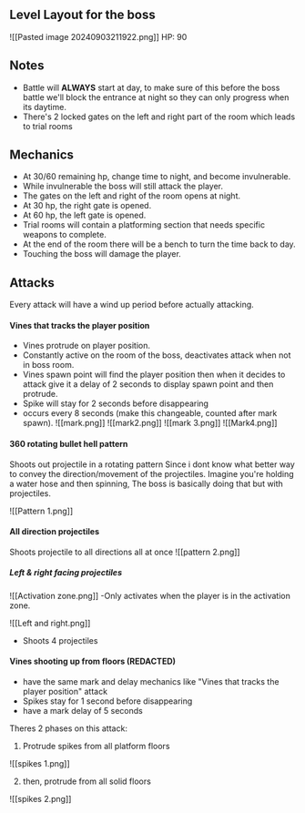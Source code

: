## Level Layout for the boss

![[Pasted image 20240903211922.png]]
HP: 90
## Notes
- Battle will **ALWAYS** start at day, to make sure of this before the boss battle we'll block the entrance at night so they can only progress when its daytime.
- There's 2 locked gates on the left and right part of the room which leads to trial rooms

## Mechanics
- At 30/60 remaining hp, change time to night, and become invulnerable.
- While invulnerable the boss will still attack the player.
- The gates on the left and right of the room opens at night.
- At 30 hp, the right gate is opened.
- At 60 hp, the left gate is opened.
- Trial rooms will contain a platforming section that needs specific weapons to complete.
- At the end of the room there will be a bench to turn the time back to day.
- Touching the boss will damage the player.

## Attacks
Every attack will have a wind up period before actually attacking.

#### Vines that tracks the player position
- Vines protrude on player position.
- Constantly active on the room of the boss, deactivates attack when not in boss room.
- Vines spawn point will find the player position then when it decides to attack give it a delay of 2 seconds to display spawn point and then protrude. 
- Spike will stay for 2 seconds before disappearing
- occurs every 8 seconds (make this changeable, counted after mark spawn).
![[mark.png]]
![[mark2.png]]
![[mark 3.png]]
![[Mark4.png]]


#### 360 rotating bullet hell pattern
Shoots out projectile in a rotating pattern
Since i dont know what better way to convey the direction/movement of the projectiles. Imagine you're holding a water hose and then spinning, The boss is basically doing that but with projectiles.

![[Pattern 1.png]]


#### All direction projectiles

Shoots projectile to all directions all at once
![[pattern 2.png]]

##### Left & right facing projectiles

![[Activation zone.png]]
-Only activates when the player is in the activation zone.

![[Left and right.png]]
- Shoots 4 projectiles


#### Vines shooting up from floors (REDACTED)
- have the same mark and delay mechanics like "Vines that tracks the player position" attack
- Spikes stay for 1 second before disappearing
- have a mark delay of 5 seconds

Theres 2 phases on this attack:

1. Protrude spikes from all platform floors

![[spikes 1.png]]

2. then, protrude from all solid floors

![[spikes 2.png]]